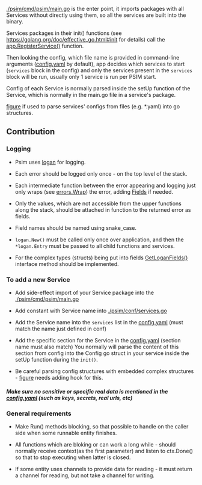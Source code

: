 [./psim/cmd/psim/main.go](./psim/cmd/psim/main.go) is the enter point,
it imports packages with all Services without directly using them, so all the services are built into the binary.

Services packages in their init() functions (see https://golang.org/doc/effective_go.html#init for details)
call the [app.RegisterService()](./psim/app/main.go) function.

Then looking the config, which file name is provided in command-line arguments ([config.yaml](./config.yaml) by default),
app decides which services to start (`services` block in the config)
and only the services present in the `services` block will be run,
usually only 1 service is run per PSIM start.

Config of each Service is normally parsed inside the setUp function of the Service,
which is normally in the main.go file in a service's package.

[figure](https://gitlab.com/distributed_lab/figure) if used to parse services' configs from files (e.g. \*.yaml) into go structures.

## Contribution

### Logging

- Psim uses [logan](https://gitlab.com/distributed_lab/logan) for logging.

- Each error should be logged only once - on the top level of the stack.

- Each intermediate function between the error appearing and logging just only wraps
(see [errors.Wrap](https://gitlab.com/distributed_lab/logan/v3/errors/errors.go)) the error,
adding [Fields](https://gitlab.com/distributed_lab/logan/v3/fields.go) if needed.

- Only the values, which are not accessible from the upper functions along the stack,
should be attached in function to the returned error as fields.

- Field names should be named using snake\_case.

- `logan.New()` must be called only once over application, and then the `*logan.Entry`
must be passed to all child functions and services.

- For the complex types (structs) being put into fields
[GetLoganFields()](https://gitlab.com/distributed_lab/logan/v3/fields/main.go) interface method should be implemented.


### To add a new Service

- Add side-effect import of your Service package into the [./psim/cmd/psim/main.go](./psim/cmd/psim/main.go)

- Add constant with Service name into [./psim/conf/services.go](./psim/conf/services.go)

- Add the Service name into the `services` list in the [config.yaml](./config.yaml) (must match the name just defined in conf)

- Add the specific section for the Service in the [config.yaml](./config.yaml) (section name must also match)
You normally will parse the content of this section from config into the Config go struct in your service
inside the setUp function during the `init()`.

- Be careful parsing config structures with embedded complex structures -
[figure](https://gitlab.com/distributed_lab/figure) needs adding hook for this.

##### Make sure no sensitive or specific real data is mentioned in the [config.yaml](./config.yaml) (such as keys, secrets, real urls, etc)

### General requirements

- Make Run() methods blocking, so that possible to handle on the caller side when some runnable entity finishes.

- All functions which are bloking or can work a long while - should normally receive context(as the first parameter)
and listen to ctx.Done() so that to stop executing when latter is closed.

- If some entity uses channels to provide data for reading - it must return a channel for reading, but not take a channel for writing.

